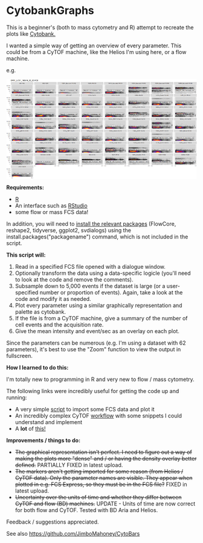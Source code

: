 # CytobankGraphs

This is a beginner's (both to mass cytometry and R) attempt to recreate the plots like [Cytobank.](https://www.cytobank.org)

I wanted a simple way of getting an overview of every parameter. This could be from a CyTOF machine, like the Helios I'm using here, or a flow machine.




e.g.

<img src="https://raw.githubusercontent.com/JimboMahoney/CytobankGraphs/master/Plot2.png"
  align="center" />

<b>Requirements:</b>
 - [R](https://cran.r-project.org/) 
 - An interface such as [RStudio](https://www.rstudio.com/) 
 - some flow or mass FCS data!
 
 
In addition, you will need to [install the relevant packages](https://www.datacamp.com/community/tutorials/r-packages-guide) (FlowCore, reshape2, tidyverse, ggplot2, svdialogs) using the install.packages("packagename") command, which is not included in the script.

<b>This script will:</b>

1) Read in a specified FCS file opened with a dialogue window.
2) Optionally transform the data using a data-specific logicle (you'll need to look at the code and remove the comments).
3) Subsample down to 5,000 events if the dataset is large (or a user-specified number or proportion of events). Again, take a look at the code and modify it as needed.
4) Plot every parameter using a similar graphically representation and palette as cytobank.
5) If the file is from a CyTOF machine, give a summary of the number of cell events and the acquisition rate.
6) Give the mean intensity and event/sec as an overlay on each plot.

Since the parameters can be numerous (e.g. I'm using a dataset with 62 parameters), it's best to use the "Zoom" function to view the output in fullscreen.

<b> How I learned to do this: </b>

I'm totally new to programming in R and very new to flow / mass cytometry.

The following links were incredibly useful for getting the code up and running:

- A very simple [script](http://rforbiochemists.blogspot.com/2015/07/opening-and-plotting-some-flow.html) to import some FCS data and plot it
- An incredibly complex CyTOF [workflow](https://www.bioconductor.org/help/course-materials/2017/BioC2017/Day2/Workshops/CyTOF/doc/cytofWorkflow_BioC2017workshop.html) with some snippets I could understand and implement
- A <b>lot</b> of [this!](https://www.google.com/)

<b>Improvements / things to do:</b>

- ~~The graphical representation isn't perfect. I need to figure out a way of making the plots more "dense" and / or having the density overlay better defined.~~ PARTIALLY FIXED in latest upload.
- ~~The markers aren't getting imported for some reason (from Helios / CyTOF data). Only the parameter names are visible. They appear when plotted in e.g. FCS Express, so they must be in the FCS file?~~ FIXED in latest upload.
- ~~Uncertainty over the units of time and whether they differ between CyTOF and flow (BD) machines.~~ UPDATE - Units of time are now correct for both flow and CyTOF. Tested with BD Aria and Helios.

Feedback / suggestions appreciated.

See also https://github.com/JimboMahoney/CytoBars



